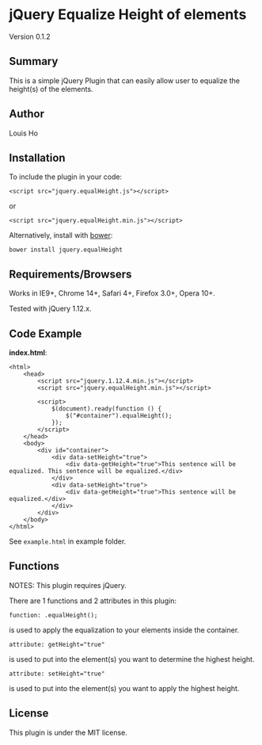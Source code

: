 # jQuery Equalize Height of elements

Version 0.1.2

## Summary

This is a simple jQuery Plugin that can easily allow user to equalize the height(s) of the elements.

## Author

Louis Ho

## Installation

To include the plugin in your code:

	<script src="jquery.equalHeight.js"></script>
	
or

	<script src="jquery.equalHeight.min.js"></script>

Alternatively, install with [bower](https://github.com/bower/bower): 
	
	bower install jquery.equalHeight

## Requirements/Browsers

Works in IE9+, Chrome 14+, Safari 4+, Firefox 3.0+, Opera 10+.

Tested with jQuery 1.12.x.

## Code Example

**index.html**:

	<html>
		<head>
			<script src="jquery.1.12.4.min.js"></script>
			<script src="jquery.equalHeight.min.js"></script>

			<script>
				$(document).ready(function () {
					$("#container").equalHeight();
				});
			</script>
		</head>
		<body>
			<div id="container">
				<div data-setHeight="true">
					<div data-getHeight="true">This sentence will be equalized. This sentence will be equalized.</div>
				</div>
				<div data-setHeight="true">
					<div data-getHeight="true">This sentence will be equalized.</div>
				</div>
			</div>
		</body>
	</html>


See `example.html` in example folder.

## Functions

NOTES: This plugin requires jQuery.


There are 1 functions and 2 attributes in this plugin:

	function: .equalHeight();	

is used to apply the equalization to your elements inside the container.

	attribute: getHeight="true"

is used to put into the element(s) you want to determine the highest height.

	attribute: setHeight="true"		
	
is used to put into the element(s) you want to apply the highest height.


## License

This plugin is under the MIT license.
